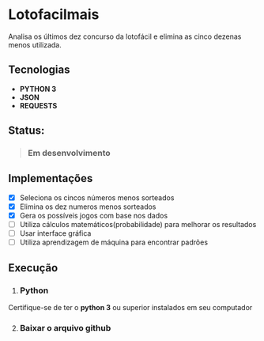 # Lotofacilmais
Analisa os últimos dez concurso da lotofácil e elimina as cinco dezenas menos utilizada.

## Tecnologias
- **PYTHON 3**
- **JSON**
- **REQUESTS**

## Status:
> ### Em desenvolvimento

## Implementações
- [x] Seleciona os cincos números menos sorteados
- [x] Elimina os dez numeros menos sorteados
- [x] Gera os possíveis jogos com base nos dados
- [ ] Utiliza cálculos matemáticos(probabilidade) para melhorar os resultados
- [ ] Usar interface gráfica
- [ ] Utiliza aprendizagem de máquina para encontrar padrões

## Execução
1. ### Python
Certifique-se de ter o **python 3** ou superior instalados em seu computador

2. ### Baixar o arquivo github
